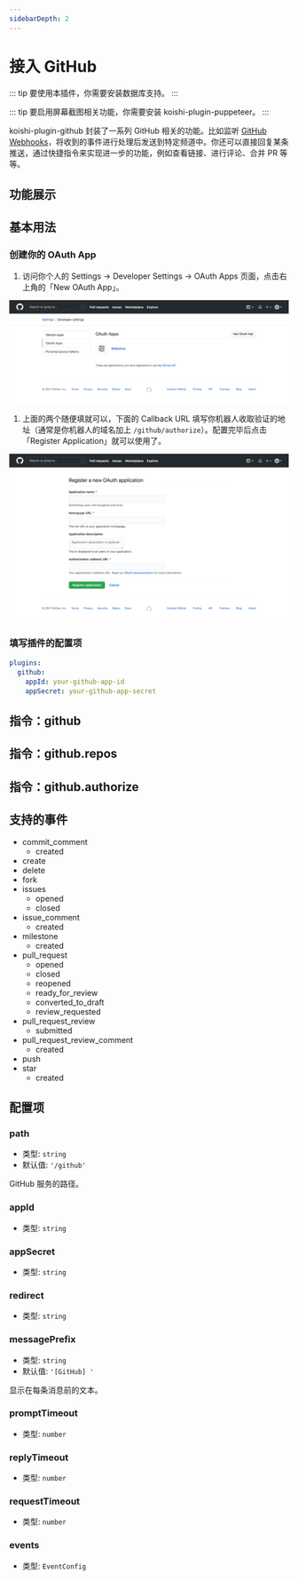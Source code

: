 ```yaml
---
sidebarDepth: 2
---
```


# 接入 GitHub

::: tip
要使用本插件，你需要安装数据库支持。
:::

::: tip
要启用屏幕截图相关功能，你需要安装 koishi-plugin-puppeteer。
:::

koishi-plugin-github 封装了一系列 GitHub 相关的功能。比如监听 [GitHub Webhooks](https://developer.github.com/webhooks/)，将收到的事件进行处理后发送到特定频道中。你还可以直接回复某条推送，通过快捷指令来实现进一步的功能，例如查看链接、进行评论、合并 PR 等等。

## 功能展示

<!-- ### 收取 Github Webhooks

下面是一个 push 的例子，并使用 link 快捷指令来查看 diff。

<panel-view title="聊天记录">
<chat-message nickname="Koishi" avatar="/koishi.png">
<p>[GitHub] Shigma pushed to koishijs/koishi:develop</p>
<p>[d7ff34] chore: adjust</p>
<p>[3ae7e7] fix(core): create major context at demand</p>
</chat-message>
<chat-message nickname="Alice" color="#cc0066">
<blockquote>
<p>[GitHub] Shigma pushed to koishijs/koishi:develop</p>
<p>[d7ff34] chore: adjust</p>
<p>[3ae7e7] fix(core): create major context at demand</p>
</blockquote>
<p>.link</p>
</chat-message>
<chat-message nickname="Koishi" avatar="/koishi.png">https://github.com/koishijs/koishi/compare/976c6e8f09a4...3ae7e7044d06</chat-message>
</panel-view>

下面是一个 issue 的例子，并通过回复的方式来实现在 GitHub 中的回复。

<panel-view title="聊天记录">
<chat-message nickname="Koishi" avatar="/koishi.png">
<p>[GitHub] simon300000 opened an issue koishijs/koishi#19</p>
<p>Title: Wie kann man um das Koishi zu installieren?</p>
<p>Ich verstecke Englisch und Chinesisch nicht! Gab es Personen, die mir helfen kann?</p>
</chat-message>
<chat-message nickname="Alice" color="#cc0066">
<blockquote>
<p>[GitHub] simon300000 opened an issue koishijs/koishi#19</p>
<p>Title: Wie kann man um das Koishi zu installieren?</p>
<p>Ich verstecke Englisch und Chinesisch nicht! Gab es Personen, die mir helfen kann?</p>
</blockquote>
<p>Mich würde auch interessieren, was ist „CoolQ“?</p>
</chat-message>
<chat-message nickname="Koishi" avatar="/koishi.png">
<p>[GitHub] simon300000 commented on issue koishijs/koishi#19</p>
<p>Mich würde auch interessieren, was ist „CoolQ“?</p>
</chat-message>
</panel-view> -->

## 基本用法

### 创建你的 OAuth App

1. 访问你个人的 Settings → Developer Settings → OAuth Apps 页面，点击右上角的「New OAuth App」。

![oauth-app-1](./assets/oauth-app-1.png)

1. 上面的两个随便填就可以，下面的 Callback URL 填写你机器人收取验证的地址（通常是你机器人的域名加上 `/github/authorize`）。配置完毕后点击「Register Application」就可以使用了。

![oauth-app-2](./assets/oauth-app-2.png)

### 填写插件的配置项

```yaml
plugins:
  github:
    appId: your-github-app-id
    appSecret: your-github-app-secret
```

## 指令：github

## 指令：github.repos

## 指令：github.authorize

## 支持的事件

- commit_comment
  - created
- create
- delete
- fork
- issues
  - opened
  - closed
- issue_comment
  - created
- milestone
  - created
- pull_request
  - opened
  - closed
  - reopened
  - ready_for_review
  - converted_to_draft
  - review_requested
- pull_request_review
  - submitted
- pull_request_review_comment
  - created
- push
- star
  - created

## 配置项

### path

- 类型: `string`
- 默认值: `'/github'`

GitHub 服务的路径。

### appId

- 类型: `string`

### appSecret

- 类型: `string`

### redirect

- 类型: `string`

### messagePrefix

- 类型: `string`
- 默认值: `'[GitHub] '`

显示在每条消息前的文本。

### promptTimeout

- 类型: `number`

### replyTimeout

- 类型: `number`

### requestTimeout

- 类型: `number`

### events

- 类型: `EventConfig`
